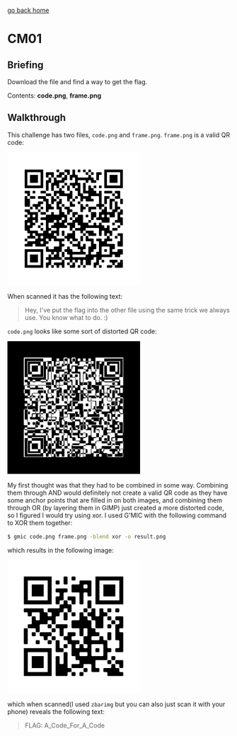 [go back home](/ncs-2021-writeup/)

# CM01

## Briefing

Download the file and find a way to get the flag.

Contents: **code.png**, **frame.png**

## Walkthrough

This challenge has two files, `code.png` and `frame.png`. `frame.png` is a valid QR code:

![frame.png](../assets/images/cm01_frame.png)

When scanned it has the following text:

> Hey, I've put the flag into the other file using the same trick we always use.  You know what to do. :)

`code.png` looks like some sort of distorted QR code:

![code.png](../assets/images/cm01_code.png)

My first thought was that they had to be combined in some way. Combining them through AND would definitely not create a valid QR code as they have some anchor points that are filled in on both images, and combining them through OR (by layering them in GIMP) just created a more distorted code, so I figured I would try using xor. I used G'MIC with the following command to XOR them together:

```bash
$ gmic code.png frame.png -blend xor -o result.png
```

which results in the following image:

![result.png](../assets/images/cm01_result.png)

which when scanned(I used `zbarimg` but you can also just scan it with your phone) reveals the following text:

> FLAG: A_Code_For_A_Code